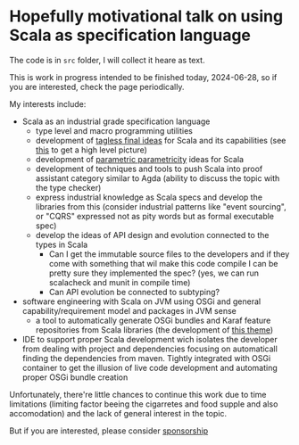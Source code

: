 # Hopefully motivational talk on using Scala as specification language

The code is in `src` folder, I will collect it heare as text.

This is work in progress intended to be finished today, 2024-06-28, 
so if you are interested, check the page periodically.

My interests include:

- Scala as an industrial grade specification language
  - type level and macro programming utilities
  - development of [tagless final ideas](https://duckduckgo.com/?q=tagless+final+interpreters&t=osx&ia=web) for
    Scala and its capabilities (see [this](https://github.com/p-pavel/osgi-scala-maven/tree/main/modelling) to get a high level picture)
  - development of [parametric parametricity](https://www2.cs.sfu.ca/CourseCentral/831/burton/Notes/July14/free.pdf) 
    ideas for Scala
  - development of techniques and tools to push Scala into proof assistant category 
    similar to Agda (ability to discuss the topic with the type checker)
  - express industrial knowledge as Scala specs and develop the libraries from this 
    (consider industrial patterns like "event sourcing", or "CQRS" expressed not as
    pity words but as formal executable spec)
  - develop the ideas of API design and evolution connected to the types in Scala
    - Can I get the immutable source files to the developers and if they come with 
      something that wil make this code compile I can be pretty sure they
      implemented the spec? (yes, we can run scalacheck and munit in compile time)
    - Can API evolution be connected to subtyping?
- software engineering with Scala on JVM using OSGi and general capability/requirement model and packages
  in JVM sense
  - a tool to automatically generate OSGi bundles and Karaf feature repositories
    from Scala libraries (the development of [this theme](https://github.com/p-pavel/osgi-scala))
- IDE to support proper Scala development wich isolates the developer from dealing with project and 
  dependencies focusing on automaticall finding the dependencies from maven. Tightly integrated with 
  OSGi container to get the illusion of live code development and automating proper OSGi bundle creation

Unfortunately, there're little chances to continue this work due to time limitations (limiting factor beeing the cigarretes and food supple and also accomodation) and the
lack of general interest in the topic.

But if you are interested, please consider [sponsorship](https://github.com/sponsors/p-pavel)